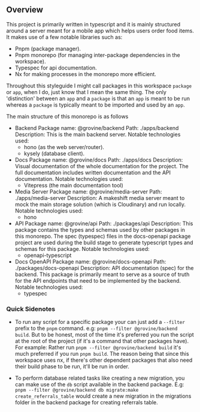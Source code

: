 ## Overview
This project is primarily written in typescript and it is mainly structured around a server meant for a mobile app which helps users order food items. It makes use of a few notable libraries such as:

- Pnpm (package manager).
- Pnpm monorepo (for managing inter-package dependencies in the workspace).
- Typespec for api documentation.
- Nx for making processes in the monorepo more efficient.

Throughout this styleguide I might call packages in this workspace `package` or `app`, when I do, just know that I mean the same thing. The only 'distinction' between an `app` and a `package` is that an `app` is meant to be run whereas a `package` is typically meant to be imported and used by an `app`.

The main structure of this monorepo is as follows
- Backend
  Package name: @grovine/backend
  Path: ./apps/backend
  Description: This is the main backend server.
  Notable technologies used:
    - hono (as the web server/router).
    - kysely (database client).
- Docs
  Package name: @grovine/docs
  Path: ./apps/docs
  Description: Visual documentation of the whole documentation for the project. The full documentation includes written documentation and the API documentation.
  Notable technologies used:
    - Vitepress (the main documentation tool)
- Media Server
  Package name: @grovine/media-server
  Path: ./apps/media-server
  Description: A makeshift media server meant to mock the main storage solution (which is Cloudinary) and run locally.
  Notable technologies used:
    - hono
- API
  Package name: @grovine/api
  Path: ./packages/api
  Description: This package contains the types and schemas used by other packages in this monorepo. The spec (typespec) files in the docs-openapi package project are used during the build stage to generate typescript types and schemas for this package.
  Notable technologies used:
    - openapi-typescript
- Docs OpenAPI
  Package name: @grovine/docs-openapi
  Path: ./packages/docs-openapi
  Description: API documentation (spec) for the backend. This package is primarily meant to serve as a source of truth for the API endpoints that need to be implemented by the backend.
  Notable technologies used:
    - typespec

### Quick Sidenotes

- To run any script for a specific package your can just add a `--filter` prefix to the `pnpm` command. e.g: `pnpm --filter @grovine/backend build`.
  But to be honest, most of the time it's preferred you run the script at the root of the project (if it's a command that other packages have). For example: Rather run `pnpm --filter @grovine/backend build` it's much preferred if you run `pnpm build`. The reason being that since this workspace uses nx, if there's other dependent packages that also need their build phase to be run, it'll be run in order.

- To perform database related tasks like creating a new migration, you can make use of the `db` script available in the backend package. E.g: `pnpm --filter @grovine/backend db migrate:make create_referrals_table` would create a new migration in the migrations folder in the backend package for creating referrals table.
